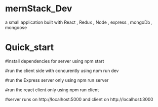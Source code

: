 # mernStack_Dev
a small application built with React , Redux , Node , express , mongoDb , mongoose

# Quick_start
#install dependencies for server
 using npm start

#run the client side with concurently
 using npm run dev

#run the Express server only
 using npm run server

#run the react client only
using npm run client

#server runs on http://localhost:5000 and client on http://localhost:3000
